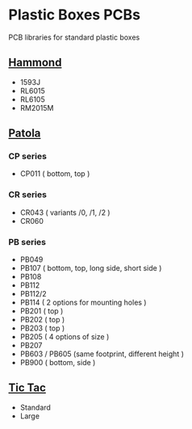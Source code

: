 # Plastic Boxes PCBs
PCB libraries for standard plastic boxes

## [Hammond](https://www.hammfg.com/electronics/small-case)
- 1593J
- RL6015
- RL6105
- RM2015M
## [Patola](https://www.patola.com.br/)
### CP series
- CP011 ( bottom, top )
### CR series
- CR043 ( variants /0, /1, /2 )
- CR060 
### PB series
- PB049
- PB107 ( bottom, top, long side, short side )
- PB108
- PB112
- PB112/2
- PB114 ( 2 options for mounting holes )
- PB201 ( top ) 
- PB202 ( top )
- PB203 ( top )
- PB205 ( 4 options of size )
- PB207
- PB603 / PB605 (same footprint, different height )
- PB900 ( bottom, side )
## [Tic Tac](https://en.wikipedia.org/wiki/Tic_Tac)
- Standard
- Large
